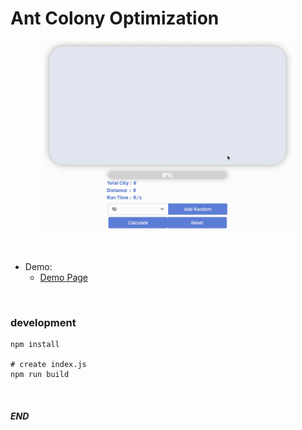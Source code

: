 # Ant Colony Optimization

<a target='_blank' href='https://alsk1369854.github.io/AntColonyOptimization-ACO'>
<p align="center">
    <img width='400' src='https://raw.githubusercontent.com/alsk1369854/AntColonyOptimization-ACO/master/screenshots/DempGif_.gif'/>
</p>
</a>

<br/>

+ Demo:
    + <a target='_blank' href='https://alsk1369854.github.io/AntColonyOptimization-ACO'>Demo Page</a>

<br/>

### development  
```shell
npm install

# create index.js
npm run build
```

<br/>

#### _END_
